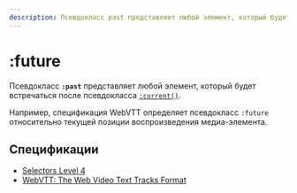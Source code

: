 ```yaml
---
description: Псевдокласс past представляет любой элемент, который будет встречаться после псевдокласса current()
---
```


# :future

Псевдокласс **`:past`** представляет любой элемент, который будет встречаться после псевдокласса [`:current()`](<:current().md>).

Например, спецификация WebVTT определяет псевдокласс `:future` относительно текущей позиции воспроизведения медиа-элемента.

## Спецификации

- [Selectors Level 4](https://drafts.csswg.org/selectors-4/#the-future-pseudo)
- [WebVTT: The Web Video Text Tracks Format](https://w3c.github.io/webvtt/#the-past-and-future-pseudo-classes)
